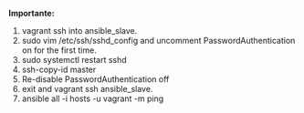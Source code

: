 **Importante:**
1) vagrant ssh into ansible_slave.
2) sudo vim /etc/ssh/sshd_config and uncomment PasswordAuthentication on for the first time. 
3) sudo systemctl restart sshd
3) ssh-copy-id master <enter password>
4) Re-disable PasswordAuthentication off
5) exit and vagrant ssh ansible_slave.
6) ansible all -i hosts -u vagrant -m ping

